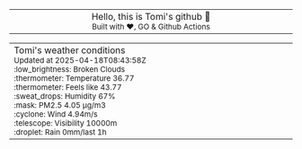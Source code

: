
<div align="center">
<table>
<tbody>
<td align="center">
<img width="2000" height="0"><br>
Hello, this is Tomi's github 👋<br>
<sup>Built with ❤️, GO & Github Actions</sup><br>
<img width="2000" height="0">
</td>
</tbody>
</table>
</div>
<table>
<tbody>
<td align="left">
<img width="2000" height="0"><br>
Tomi's weather conditions<br>
<sup>Updated at 2025-04-18T08:43:58Z</sup><br>
<sup>:low_brightness: Broken Clouds</sup><br>
<sup>:thermometer: Temperature 36.77 </sup><br>
<sup>:thermometer: Feels like 43.77</sup><br>
<sup>:sweat_drops: Humidity 67%</sup><br>
<sup>:mask: PM2.5 4.05 μg/m3</sup><br>
<sup>:cyclone: Wind 4.94m/s </sup><br>
<sup>:telescope: Visibility 10000m </sup><br>
<sup>:droplet: Rain 0mm/last 1h </sup><br>
<img width="2000" height="0">
</td>
<td align="left">
<img width="2000" height="0"><br>
<br>
<img width="2000" height="0">
</td>
</tbody>
</table>
</div>
    